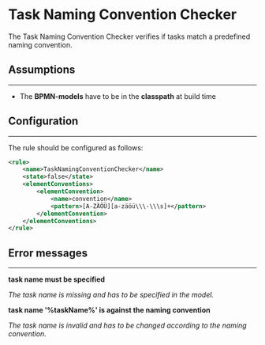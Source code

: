 Task Naming Convention Checker
=================================
The Task Naming Convention Checker verifies if tasks match a predefined naming convention.

## Assumptions
----------------------------------------------
- The **BPMN-models** have to be in the **classpath** at build time

## Configuration
------------------------------------------
The rule should be configured as follows:
```xml
<rule>
    <name>TaskNamingConventionChecker</name>
    <state>false</state>
    <elementConventions>
        <elementConvention>
            <name>convention</name>
            <pattern>[A-ZÄÖÜ][a-zäöü\\\-\\\s]+</pattern>
        </elementConvention>
    </elementConventions>
</rule>

```

## Error messages
-----------------------------------------
**task name must be specified**

_The task name is missing and has to be specified in the model._

**task name '%taskName%' is against the naming convention**

_The task name is invalid and has to be changed according to the naming convention._

